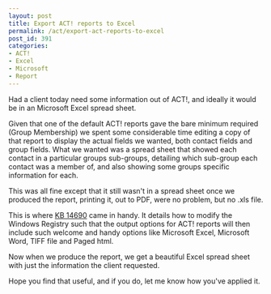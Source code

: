 ```yaml
---
layout: post
title: Export ACT! reports to Excel
permalink: /act/export-act-reports-to-excel
post_id: 391
categories:
- ACT!
- Excel
- Microsoft
- Report
---
```


Had a client today need some information out of ACT!, and ideally it would be in an Microsoft Excel spread sheet.

Given that one of the default ACT! reports gave the bare minimum required (Group Membership) we spent some considerable time editing a copy of that report to display the actual fields we wanted, both contact fields and group fields. What we wanted was a spread sheet that showed each contact in a particular groups sub-groups, detailing which sub-group each contact was a member of, and also showing some groups specific information for each.

This was all fine except that it still wasn't in a spread sheet once we produced the report, printing it, out to PDF, were no problem, but no .xls file.

This is where
[KB 14690](http://kb.sagesoftwareonline.com/cgi-bin/sagesoftwareonline.cfg/php/enduser/std_adp.php?p_faqid=14690) came in handy. It details how to modify the Windows Registry such that the output options for ACT! reports will then include such welcome and handy options like Microsoft Excel, Microsoft Word, TIFF file and Paged html.

Now when we produce the report, we get a beautiful Excel spread sheet with just the information the client requested.

Hope you find that useful, and if you do, let me know how you've applied it.
